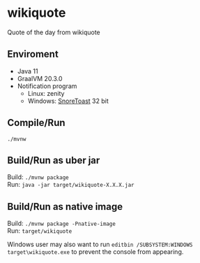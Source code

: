 # wikiquote

Quote of the day from wikiquote

## Enviroment

- Java 11
- GraalVM 20.3.0
- Notification program
  - Linux: zenity
  - Windows: [SnoreToast](https://github.com/KDE/snoretoast) 32 bit

## Compile/Run

`./mvnw`

## Build/Run as uber jar

Build: `./mvnw package`  
Run: `java -jar target/wikiquote-X.X.X.jar`

## Build/Run as native image

Build: `./mvnw package -Pnative-image`  
Run: `target/wikiquote`

Windows user may also want to run `editbin /SUBSYSTEM:WINDOWS target\wikiquote.exe`
to prevent the console from appearing.
